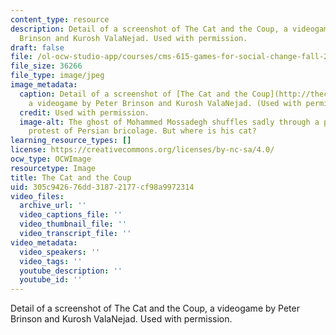 ```yaml
---
content_type: resource
description: Detail of a screenshot of The Cat and the Coup, a videogame by Peter
  Brinson and Kurosh ValaNejad. Used with permission.
draft: false
file: /ol-ocw-studio-app/courses/cms-615-games-for-social-change-fall-2013/305c942676dd31872177cf98a9972314_cms-615f13.jpg
file_size: 36266
file_type: image/jpeg
image_metadata:
  caption: Detail of a screenshot of [The Cat and the Coup](http://thecatandthecoup.com/),
    a videogame by Peter Brinson and Kurosh ValaNejad. (Used with permission.)
  credit: Used with permission.
  image-alt: The ghost of Mohammed Mossadegh shuffles sadly through a phantasmagoric
    protest of Persian bricolage. But where is his cat?
learning_resource_types: []
license: https://creativecommons.org/licenses/by-nc-sa/4.0/
ocw_type: OCWImage
resourcetype: Image
title: The Cat and the Coup
uid: 305c9426-76dd-3187-2177-cf98a9972314
video_files:
  archive_url: ''
  video_captions_file: ''
  video_thumbnail_file: ''
  video_transcript_file: ''
video_metadata:
  video_speakers: ''
  video_tags: ''
  youtube_description: ''
  youtube_id: ''
---
```

Detail of a screenshot of The Cat and the Coup, a videogame by Peter Brinson and Kurosh ValaNejad. Used with permission.
